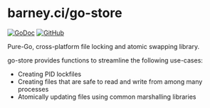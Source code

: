 # barney.ci/go-store

[![GoDoc](https://godoc.org/barney.ci/go-store?status.svg)](https://godoc.org/barney.ci/go-store)
[![GitHub](https://img.shields.io/github/license/barney-ci/go-store?color=brightgreen)](LICENSE)

Pure-Go, cross-platform file locking and atomic swapping library.

go-store provides functions to streamline the following use-cases:

* Creating PID lockfiles
* Creating files that are safe to read and write from among many processes
* Atomically updating files using common marshalling libraries

